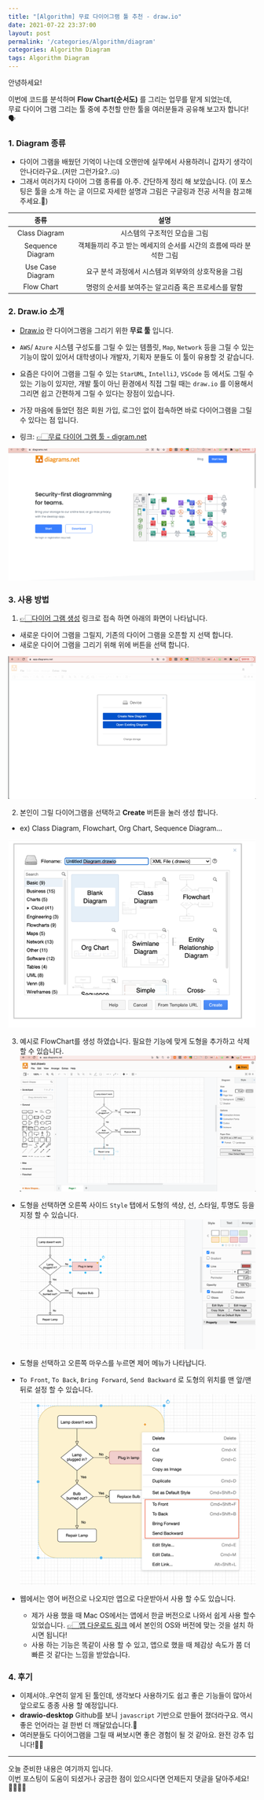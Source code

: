 ```yaml
---
title: "[Algorithm] 무료 다이어그램 툴 추천 - draw.io"
date: 2021-07-22 23:37:00
layout: post
permalink: '/categories/Algorithm/diagram'
categories: Algorithm Diagram
tags: Algorithm Diagram
---
```


안녕하세요!

이번에 코드를 분석하며 **Flow Chart(순서도)** 를 그리는 업무를 맡게 되었는데,  
무료 다이어 그램 그리는 툴 중에 추천할 만한 툴을 여러분들과 공유해 보고자 합니다!🗣


### 1. Diagram 종류
- 다이어 그램을 배웠던 기억이 나는데 오랜만에 실무에서 사용하려니 갑자기 생각이 안나더라구요..(저만 그런가요?..🤐)   
- 그래서 여러가지 다이어 그램 종류를 아.주. 간단하게 정리 해 보았습니다. (이 포스팅은 툴을 소개 하는 글 이므로 자세한 설명과 그림은 구글링과 전공 서적을 참고해 주세요.🥲)

|        종류        |                                    설명                              | 
|:------------------:|:--------------------------------------------------------------------:|
|  Class Diagram     | 시스템의 구조적인 모습을 그림                                        | 
|  Sequence Diagram  | 객체들끼리 주고 받는 메세지의 순서를 시간의 흐름에 따라 분석한 그림  |
|  Use Case Diagram  | 요구 분석 과정에서 시스템과 외부와의 상호작용을 그림                 |
|    Flow Chart      | 명령의 순서를 보여주는 알고리즘 혹은 프로세스를 말함                 |
  


### 2. Draw.io 소개
- <U>Draw.io</U> 란 다이어그램을 그리기 위한 **무료 툴** 입니다. 
- `AWS`/ `Azure` 시스템 구성도를 그릴 수 있는 템플릿, `Map`, `Network` 등을 그릴 수 있는 기능이 많이 있어서 대학생이나 개발자, 기획자 분들도 이 툴이 유용할 것 같습니다.
- 요즘은 다이어 그램을 그릴 수 있는 `StarUML`, `IntelliJ`, `VSCode` 등 에서도 그릴 수 있는 기능이 있지만, 개발 툴이 아닌 환경에서 직접 그릴 때는 `draw.io` 를 이용해서 그리면 쉽고 간편하게 그릴 수 있다는 장점이 있습니다.
- 가장 마음에 들었던 점은 회원 가입, 로그인 없이 접속하면 바로 다이어그램을 그릴 수 있다는 점 입니다.

- 링크: [👉🏻무료 다이어 그램 툴 - digram.net](https://www.diagrams.net/)

![draw-6.png](/assets/images/algorithm/diagram/draw-6.png)



### 3. 사용 방법
1.  [👉🏻다이어 그램 생성](https://app.diagrams.net/) 링크로 접속 하면 아래의 화면이 나타납니다.
- 새로운 다이어 그램을 그릴지, 기존의 다이어 그램을 오픈할 지 선택 합니다.
- 새로운 다이어 그램을 그리기 위해 위에 버튼을 선택 합니다.

![draw-1.png](/assets/images/algorithm/diagram/draw-1.png)
    
    
2. 본인이 그릴 다이어그램을 선택하고 **Create** 버튼을 눌러 생성 합니다.
- ex) Class Diagram, Flowchart, Org Chart, Sequence Diagram...

![draw-2.png](/assets/images/algorithm/diagram/draw-2.png)


3. 예시로 FlowChart를 생성 하였습니다. 필요한 기능에 맞게 도형을 추가하고 삭제할 수 있습니다.
![draw-3.png](/assets/images/algorithm/diagram/draw-3.png)

- 도형을 선택하면 오른쪽 사이드 `Style` 탭에서 도형의 색상, 선, 스타일, 투명도 등을 지정 할 수 있습니다.
![draw-4.png](/assets/images/algorithm/diagram/draw-4.png)

- 도형을 선택하고 오른쪽 마우스를 누르면 제어 메뉴가 나타납니다.
- `To Front`, `To Back`, `Bring Forward`, `Send Backward` 로 도형의 위치를 맨 앞/맨 뒤로 설정 할 수 있습니다.
![draw-5.png](/assets/images/algorithm/diagram/draw-5.png)
  

- 웹에서는 영어 버전으로 나오지만 앱으로 다운받아서 사용 할 수도 있습니다.
    - 제가 사용 했을 때 Mac OS에서는 앱에서 한글 버전으로 나와서 쉽게 사용 할수 있었습니다.
    [👉🏻앱 다운로드 링크](https://github.com/jgraph/drawio-desktop/releases/tag/v14.6.13) 에서 본인의 OS와 버전에 맞는 것을 설치 하시면 됩니다!
    - 사용 하는 기능은 똑같이 사용 할 수 있고, 앱으로 했을 때 체감상 속도가 쫌 더 빠른 것 같다는 느낌을 받았습니다.



### 4. 후기
- 이제서야..우연히 알게 된 툴인데, 생각보다 사용하기도 쉽고 좋은 기능들이 많아서 앞으로도 종종 사용 할 예정입니다.
- **drawio-desktop** Github를 보니 `javascript` 기반으로 만들어 졌더라구요. 역시 좋은 언어라는 걸 한번 더 깨달았습니다.🤭
- 여러분들도 다이어그램을 그릴 때 써보시면 좋은 경험이 될 것 같아요. 완전 강추 입니다!👍🏻

-----

오늘 준비한 내용은 여기까지 입니다.   
이번 포스팅이 도움이 되셨거나 궁금한 점이 있으시다면 언제든지 댓글을 달아주세요!🙋🏻‍♀️✨


